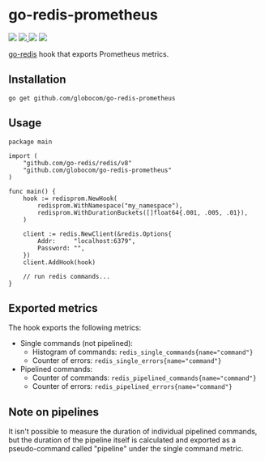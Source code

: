 # go-redis-prometheus

<p>
  <img src="https://img.shields.io/github/workflow/status/globocom/go-redis-prometheus/Go?style=flat-square">
  <a href="https://github.com/globocom/go-redis-prometheus/blob/master/LICENSE">
    <img src="https://img.shields.io/github/license/globocom/go-buffer?color=blue&style=flat-square">
  </a>
  <img src="https://img.shields.io/github/go-mod/go-version/globocom/go-redis-prometheus?style=flat-square">
  <a href="https://pkg.go.dev/github.com/globocom/go-redis-prometheus">
    <img src="https://img.shields.io/badge/Go-reference-blue?style=flat-square">
  </a>
</p>

[go-redis](https://github.com/go-redis/redis) hook that exports Prometheus metrics.

## Installation

    go get github.com/globocom/go-redis-prometheus

## Usage

```golang
package main

import (                                                         
    "github.com/go-redis/redis/v8"
    "github.com/globocom/go-redis-prometheus"
)

func main() {
    hook := redisprom.NewHook(
        redisprom.WithNamespace("my_namespace"),
        redisprom.WithDurationBuckets([]float64{.001, .005, .01}),
    )

    client := redis.NewClient(&redis.Options{
        Addr:     "localhost:6379",
        Password: "",
    })
    client.AddHook(hook)

    // run redis commands...
}
```

## Exported metrics

The hook exports the following metrics:

- Single commands (not pipelined):
  - Histogram of commands: `redis_single_commands{name="command"}`
  - Counter of errors: `redis_single_errors{name="command"}`
 - Pipelined commands:
   - Counter of commands: `redis_pipelined_commands{name="command"}`
   - Counter of errors: `redis_pipelined_errors{name="command"}`

## Note on pipelines

It isn't possible to measure the duration of individual
pipelined commands, but the duration of the pipeline itself is calculated and 
exported as a pseudo-command called "pipeline" under the single command metric.
